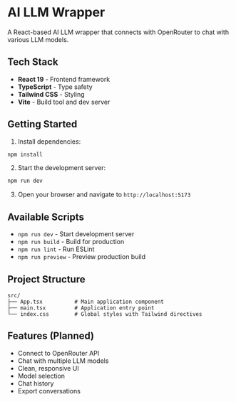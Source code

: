 # AI LLM Wrapper

A React-based AI LLM wrapper that connects with OpenRouter to chat with various LLM models.

## Tech Stack

- **React 19** - Frontend framework
- **TypeScript** - Type safety
- **Tailwind CSS** - Styling
- **Vite** - Build tool and dev server

## Getting Started

1. Install dependencies:
```bash
npm install
```

2. Start the development server:
```bash
npm run dev
```

3. Open your browser and navigate to `http://localhost:5173`

## Available Scripts

- `npm run dev` - Start development server
- `npm run build` - Build for production
- `npm run lint` - Run ESLint
- `npm run preview` - Preview production build

## Project Structure

```
src/
├── App.tsx          # Main application component
├── main.tsx         # Application entry point
└── index.css        # Global styles with Tailwind directives
```

## Features (Planned)

- Connect to OpenRouter API
- Chat with multiple LLM models
- Clean, responsive UI
- Model selection
- Chat history
- Export conversations
